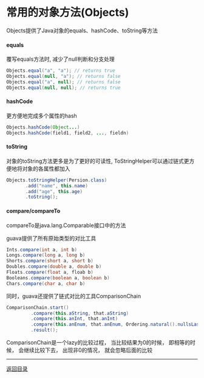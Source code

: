 常用的对象方法(Objects)
===
Objects提供了Java对象的equals、hashCode、toString等方法

#### equals
覆写equals方法时, 减少了null判断和分支处理  

```java  
Objects.equal("a", "a"); // returns true
Objects.equal(null, "a"); // returns false
Objects.equal("a", null); // returns false
Objects.equal(null, null); // returns true
```

#### hashCode
更方便地完成多个属性的hash

```java  
Objects.hashCode(Object...)
Objects.hashCode(field1, field2, ..., fieldn)
```

#### toString
对象的toString方法更多是为了更好的可读性, ToStringHelper可以通过链式更方便地将对象的各属性都加入

```java   
Objects.toStringHelper(Persion.class)
       .add("name", this.name)
       .add("age", this.age)
       .toString();
```

#### compare/compareTo
compareTo是java.lang.Comparable<T>接口中的方法  

guava提供了所有原始类型的对比工具
```java   
Ints.compare(int a, int b)  
Longs.compare(long a, long b)
Shorts.compare(short a, short b)
Doubles.compare(double a, double b)
Floats.compare(float a, floab b)
Booleans.compare(boolean a, boolean b)
Chars.compare(char a, char b)
```

同时，guava还提供了链式对比的工具ComparisonChain
```java   
ComparisonChain.start()
         .compare(this.aString, that.aString)
         .compare(this.anInt, that.anInt)
         .compare(this.anEnum, that.anEnum, Ordering.natural().nullsLast())
         .result();
```
ComparisonChain是一个lazy的比较过程， 当比较结果为0的时候， 即相等的时候， 会继续比较下去， 出现非0的情况， 就会忽略后面的比较

------
[返回目录](README.md)
